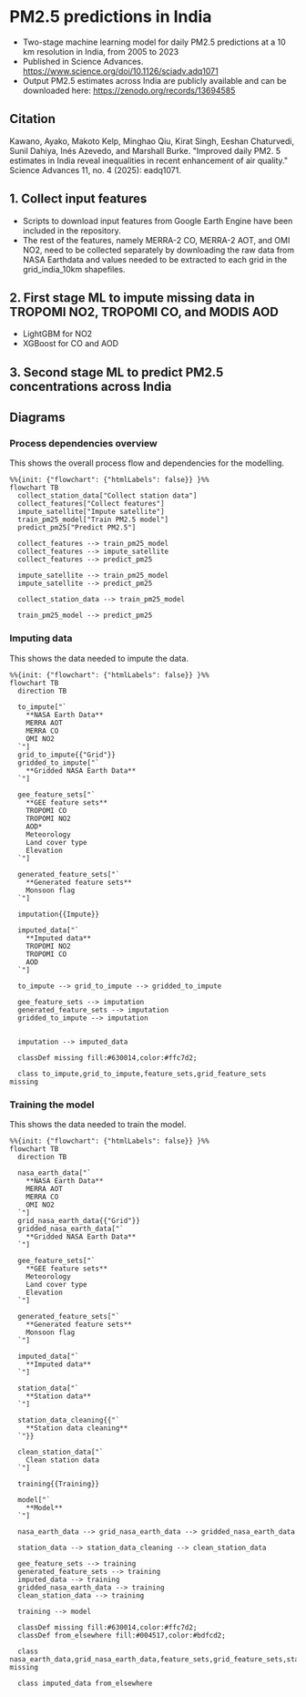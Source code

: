 # PM2.5 predictions in India
- Two-stage machine learning model for daily PM2.5 predictions at a 10 km resolution in India, from 2005 to 2023
- Published in Science Advances. https://www.science.org/doi/10.1126/sciadv.adq1071
- Output PM2.5 estimates across India are publicly available and can be downloaded here: https://zenodo.org/records/13694585

## Citation
Kawano, Ayako, Makoto Kelp, Minghao Qiu, Kirat Singh, Eeshan Chaturvedi, Sunil Dahiya, Inés Azevedo, and Marshall Burke. "Improved daily PM2. 5 estimates in India reveal inequalities in recent enhancement of air quality." Science Advances 11, no. 4 (2025): eadq1071.

## 1. Collect input features
- Scripts to download input features from Google Earth Engine have been included in the repository. 
- The rest of the features, namely MERRA-2 CO, MERRA-2 AOT, and OMI NO2, need to be collected separately by downloading the raw data from NASA Earthdata and values needed to be extracted to each grid in the grid_india_10km shapefiles.  

## 2. First stage ML to impute missing data in TROPOMI NO2, TROPOMI CO, and MODIS AOD
- LightGBM for NO2
- XGBoost for CO and AOD

## 3. Second stage ML to predict PM2.5 concentrations across India

## Diagrams

### Process dependencies overview

This shows the overall process flow and dependencies for the modelling.

```mermaid
%%{init: {"flowchart": {"htmlLabels": false}} }%%
flowchart TB
  collect_station_data["Collect station data"]
  collect_features["Collect features"]
  impute_satellite["Impute satellite"]
  train_pm25_model["Train PM2.5 model"]
  predict_pm25["Predict PM2.5"]

  collect_features --> train_pm25_model
  collect_features --> impute_satellite
  collect_features --> predict_pm25

  impute_satellite --> train_pm25_model
  impute_satellite --> predict_pm25

  collect_station_data --> train_pm25_model

  train_pm25_model --> predict_pm25

```


### Imputing data

This shows the data needed to impute the data.

```mermaid
%%{init: {"flowchart": {"htmlLabels": false}} }%%
flowchart TB
  direction TB

  to_impute["`
    **NASA Earth Data**
    MERRA AOT
    MERRA CO
    OMI NO2
  `"]
  grid_to_impute{{"Grid"}}
  gridded_to_impute["`
    **Gridded NASA Earth Data**
  `"]

  gee_feature_sets["`
    **GEE feature sets**
    TROPOMI CO
    TROPOMI NO2
    AOD*
    Meteorology
    Land cover type
    Elevation
  `"]

  generated_feature_sets["`
    **Generated feature sets**
    Monsoon flag
  `"]

  imputation{{Impute}}

  imputed_data["`
    **Imputed data**
    TROPOMI NO2
    TROPOMI CO
    AOD
  `"]

  to_impute --> grid_to_impute --> gridded_to_impute

  gee_feature_sets --> imputation
  generated_feature_sets --> imputation
  gridded_to_impute --> imputation


  imputation --> imputed_data

  classDef missing fill:#630014,color:#ffc7d2;

  class to_impute,grid_to_impute,feature_sets,grid_feature_sets missing

```

### Training the model

This shows the data needed to train the model.

```mermaid
%%{init: {"flowchart": {"htmlLabels": false}} }%%
flowchart TB
  direction TB

  nasa_earth_data["`
    **NASA Earth Data**
    MERRA AOT
    MERRA CO
    OMI NO2
  `"]
  grid_nasa_earth_data{{"Grid"}}
  gridded_nasa_earth_data["`
    **Gridded NASA Earth Data**
  `"]

  gee_feature_sets["`
    **GEE feature sets**
    Meteorology
    Land cover type
    Elevation
  `"]

  generated_feature_sets["`
    **Generated feature sets**
    Monsoon flag
  `"]

  imputed_data["`
    **Imputed data**
  `"]

  station_data["`
    **Station data**
  `"]

  station_data_cleaning{{"`
    **Station data cleaning**
  `"}}

  clean_station_data["`
    Clean station data
  `"]

  training{{Training}}

  model["`
    **Model**
  `"]

  nasa_earth_data --> grid_nasa_earth_data --> gridded_nasa_earth_data

  station_data --> station_data_cleaning --> clean_station_data

  gee_feature_sets --> training
  generated_feature_sets --> training
  imputed_data --> training
  gridded_nasa_earth_data --> training
  clean_station_data --> training

  training --> model

  classDef missing fill:#630014,color:#ffc7d2;
  classDef from_elsewhere fill:#004517,color:#bdfcd2;

  class nasa_earth_data,grid_nasa_earth_data,feature_sets,grid_feature_sets,station_data_cleaning missing

  class imputed_data from_elsewhere


```
